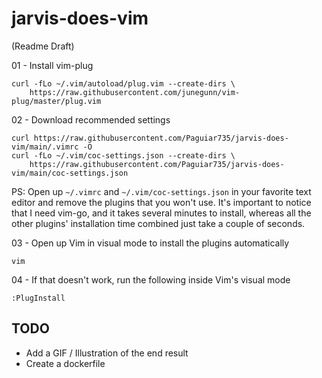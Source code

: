 # jarvis-does-vim

(Readme Draft)

01 - Install vim-plug

```
curl -fLo ~/.vim/autoload/plug.vim --create-dirs \
    https://raw.githubusercontent.com/junegunn/vim-plug/master/plug.vim
```

02 - Download recommended settings 

```
curl https://raw.githubusercontent.com/Paguiar735/jarvis-does-vim/main/.vimrc -O
curl -fLo ~/.vim/coc-settings.json --create-dirs \
    https://raw.githubusercontent.com/Paguiar735/jarvis-does-vim/main/coc-settings.json
```

PS: Open up `~/.vimrc` and `~/.vim/coc-settings.json` in your favorite text editor and remove the plugins that you won't use. It's important to notice that I need vim-go, and it takes several minutes to install, whereas all the other plugins' installation time combined just take a couple of seconds.  

03 - Open up Vim in visual mode to install the plugins automatically

```
vim
```

04 - If that doesn't work, run the following inside Vim's visual mode

```
:PlugInstall
```

## TODO

- Add a GIF / Illustration of the end result
- Create a dockerfile
